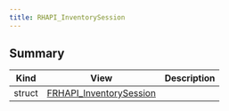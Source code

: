 ```yaml
---
title: RHAPI_InventorySession
---
```


## Summary
| Kind | View | Description |
|------|------|-------------|
|struct|[FRHAPI_InventorySession](/unreal-plugins/all/structfrhapi__inventorysession/#structFRHAPI__InventorySession)||
